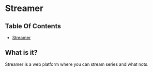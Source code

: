 # Streamer

## Table Of Contents
<!-- TOC depthFrom:1 depthTo:6 withLinks:1 updateOnSave:1 orderedList:0 -->

- [Streamer](#streamer)

<!-- /TOC -->

## What is it?

Streamer is a web platform where you can stream series and what nots.
